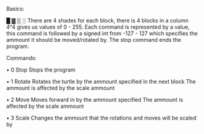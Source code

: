 Basics:

 █ ▓ ▒ ░ There are 4 shades for each block, there is 4 blocks in a column
	 4^4 gives us values of 0 - 255. Each command is represented by a
	 value, this command is followed by a signed int from -127 - 127
	 which specifies the ammount it should be moved/rotated by. The
	 stop command ends the program.

Commands:

 • 0 Stop
	Stops the program

 • 1 Rotate
	Rotates the turtle by the ammount specified in the next block
	The ammount is affected by the scale ammount

 • 2 Move
	Moves forward in by the ammount specified
	The ammount is affected by the scale ammount

 • 3 Scale
	Changes the ammount that the rotations and moves will be scaled by

